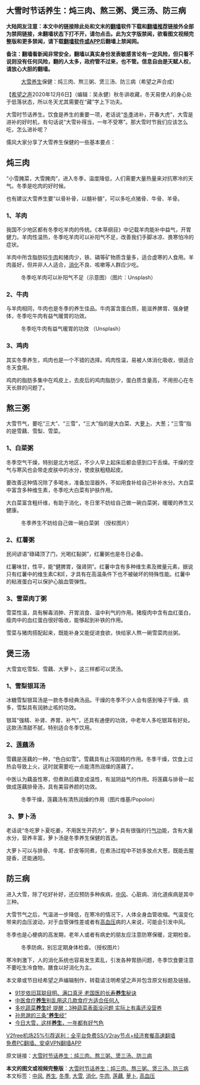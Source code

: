  <h2>大雪时节话养生：炖三肉、熬三粥、煲三汤、防三病</h2> <p class="notice"><b>大陆网友注意：本文中的链接除此处和文末的<a href="https://github.com/bannedbook/fanqiang" >翻墙</a>软件下载和<a href="https://github.com/killgcd/justmysocks/blob/master/README.md">翻墙推荐</a>链接外全部为禁网链接，未翻墙状态下打不开，请勿点击。此为文字版禁闻，欲看图文视频完整版和更多禁闻，请下载<a href="https://github.com/bannedbook/fanqiang">翻墙软件或APP</a>后翻墙上禁闻网。</p><p>备注：翻墙看新闻非常安全，翻墙以真实身份发表敏感言论有一定风险，但只看不说则没有任何风险，翻的人太多，政府管不过来，也不管。信息自由是天赋人权，请放心大胆的翻墙。</b></p>  <div class="entry"> <figure><figcaption><a href="https://www.bannedbook.org/bnews/tag/%E5%A4%A7%E9%9B%AA/" class="st_tag internal_tag" rel="tag" title="标签 大雪 下的日志">大雪</a><a href="https://www.bannedbook.org/bnews/tag/%e5%85%bb%e7%94%9f/" class="st_tag internal_tag" rel="tag" title="标签 养生 下的日志">养生</a>保健：炖三肉、熬三粥、煲三汤、防三病（希望之声合成）</figcaption></figure> <p>【<span class='wp_keywordlink_affiliate'><a href="https://www.soundofhope.org" title="希望之声" target="_blank">希望之声</a></span>2020年12月6日】（编辑：吴永健）秋冬讲收藏，冬天易使人的身心处于低落状态，所以冬天尤其需要在“藏”字上下功夫。</p> <p>大雪时节话养生。饮食是养生的重要一项，老话说“<a href="https://www.bannedbook.org/bnews/tag/%e5%86%ac%e5%ad%a3/" class="st_tag internal_tag" rel="tag" title="标签 冬季 下的日志">冬季</a>进补，开春大虎”，大雪是进补的好时机，有句话说“大雪补得当，一年不受寒”。那大雪时节我们应该怎么吃，怎么进补呢？</p> <p>儒风大家分享了大雪养生保健的一些基本要点：</p> <h2><strong>炖三肉</strong></h2> <p>“小雪腌菜，大雪腌肉”，进入冬季，温度降低，人们需要大量热量来对抗寒冷的天气。冬季是吃肉的好时候。</p> <p>也有建议大雪养生要“以骨补骨，以髓补髓”，可以多吃点猪骨、牛骨、羊骨。</p> <h3><strong>1、羊肉</strong></h3> <p>我国不少地区都有冬季吃羊肉的传统。《本草纲目》中记载羊肉能补中益气，开胃健力。羊肉性温热，冬季吃羊肉可以补阳气不足，改善我们手脚冰凉、畏寒怕冷的症状。</p> <p>羊肉中所含脂肪较<a href="https://www.bannedbook.org/bnews/tag/%e7%89%9b%e8%82%89/" class="st_tag internal_tag" rel="tag" title="标签 牛肉 下的日志">牛肉</a>和猪肉少，铁、磷等矿物质含量多，适合虚寒的人食用。羊肉虽好，但并非人人适合，<a href="https://www.bannedbook.org/bnews/tag/%E6%B6%88%E5%8C%96/" class="st_tag internal_tag" rel="tag" title="标签 消化 下的日志">消化</a>不良、咳嗽等人群应少吃。</p>  <figure><figcaption> 冬季吃羊肉可以补阳气不足（示意图）（图片：Unsplash）</figcaption></figure> <h3><strong>2、牛肉</strong></h3> <p>与羊肉相同，牛肉也是冬季的养生佳品。牛肉富含蛋白质，能滋养脾胃、强身健体，冬季吃牛肉有益气暖胃的功效。</p> <figure><figcaption> 冬季吃牛肉有益气暖胃的功效 （Unsplash）</figcaption></figure> <h3><strong>3、鸡肉</strong></h3> <p>其实冬季养生，鸡肉也是一个不错的选择。鸡肉性温，易被人体消化吸收，很适合冬天食用。</p> <p>鸡肉的脂肪多集中在鸡皮上，去皮后的鸡肉脂肪少，蛋白质含量高，不用担心在冬天长胖的问题了。</p> <h2><strong>熬三粥</strong></h2> <p>大雪节气，要吃“三大”、“三雪”，“三大”指的是大白菜、大<a href="https://www.bannedbook.org/bnews/tag/%e8%90%9d%e5%8d%9c/" class="st_tag internal_tag" rel="tag" title="标签 萝卜 下的日志">萝卜</a>、大葱；“三雪”指的是雪藕、雪梨、雪菜。</p> <h3><strong>1、白菜粥</strong></h3> <p>冬季空气干燥，特别是北方地区，不少人早上起床后都会感到口干舌燥。干燥的空气与寒风也会带走皮肤中的水分，使皮肤粗糙起皮。</p> <p>要改善这种情况除了多喝水，准备加湿器外，不如用食补给自己补补水分。大白菜中富含多种维生素，冬季吃大白菜有护肤作用。</p> <p>大白菜富含粗纤维，有助于消化，冬日里不妨给自己做一碗白菜粥，暖暖的养生又健康。</p>  <figure><figcaption> 冬季养生不妨给自己做一碗白菜粥 （授权图片）</figcaption></figure> <h3><strong>2、红薯粥</strong></h3> <p>民间谚语“碌碡顶了门，光喝红黏粥”，红薯粥也是冬日必备。</p> <p>红薯味甘，性平，能“健脾胃，强肾阴”。红薯中含有多种维生素及微量元素，据说只有红薯中的维生素C和E，才具有在高温条件下也不被破坏的特殊性能。红薯中的粘液蛋白可以保护心脑血管弹性。</p> <h3><strong>3、雪菜肉丁粥</strong></h3> <p>雪菜性温，具有解毒消肿、开胃消食、温中利气的作用。猪瘦肉中含有血红蛋白，瘦肉中的血红蛋白很好吸收，能够起到补铁的作用。</p> <p>雪菜与猪肉搭配起来，既能补身又能促进食欲，快给家人熬一碗雪菜肉丝粥。</p> <h2><strong>煲三汤</strong></h2> <p>大雪宜吃雪梨、雪藕、大萝卜，这三样都可以煲汤。</p> <h3><strong>1、雪梨银耳汤</strong></h3> <p>冰糖雪梨银耳汤是一款冬季经典汤品。干燥的冬季不少人会有感到嗓子干燥、痰多，雪梨具有润肺止咳的功效。</p> <p>银耳“强精、补肾、养胃、补气”，还具有通便的功效，中老年人多吃银耳有好处。这款汤清甜不腻，特别适合冬季饮用。</p>  <h3><strong>2、<a href="https://www.bannedbook.org/bnews/tag/%E8%8E%B2%E8%97%95/" class="st_tag internal_tag" rel="tag" title="标签 莲藕 下的日志">莲藕</a>汤</strong></h3> <p>雪藕是莲藕的一种，“色白如雪”。雪藕具有止泻固精的作用。冬季干燥，饮食上过热会导致上火，这时就需要吃一点能清热润燥的莲藕了。</p> <p>中医认为藕虽性寒，但煮熟后藕变成温性，有滋阴益气的作用。将莲藕与排骨一起做成莲藕排骨汤，具有美容养颜的功效。</p> <figure><figcaption> 冬季干燥，莲藕汤有清热润燥的作用（图片维基/Popolon）</figcaption></figure> <h3> <strong>3、萝卜汤</strong></h3> <p>老话说“冬吃萝卜夏吃姜，不用医生开药方”，萝卜具有很强的行<span class='wp_keywordlink'><a href="https://www.qi-gong.me/" title="气功修炼网" target="_blank">气功</a></span>能，含有大量水分，营养丰富，萝卜汤是冬季养生保健的首选。</p> <p>大萝卜可以与排骨、牛尾、虾皮等同煮，在煮汤过程中不妨多放点大葱，既能去腥提香，还能通阳。</p> <h2><strong>防三病</strong></h2> <p>进入大雪，除了吃好补好，还应预防多种疾病，<a href="https://www.bannedbook.org/bnews/tag/%E4%B8%AD%E9%A3%8E/" class="st_tag internal_tag" rel="tag" title="标签 中风 下的日志">中风</a>、心脏病、消化道疾病是其中三种。</p> <p>大雪节气之后，气温进一步降低，在寒冷的情况下，人体全身血管收缩。气温变化带来的血压波动，对于血管弹性差或者有<a href="https://www.bannedbook.org/bnews/tag/%e9%ab%98%e8%a1%80%e5%8e%8b/" class="st_tag internal_tag" rel="tag" title="标签 高血压 下的日志">高血压</a>病的人来说，可能会引发中风。</p> <p>冬季也是心梗病的高发期，老年人或者有病史的朋友应注意防寒保暖，定期检查。</p>  <figure><figcaption> 冬季防病，别忘定期身体检查。（授权图片）</figcaption></figure> <p>寒冷刺激下，人的消化系统也容易发生紊乱，引发各种胃肠问题，冬季饮食要注意不要吃生冷食物，膳食以好消化为主。</p> <p>本文章或节目经希望之声编辑制作，转载请注明希望之声并包含原文标题及链接。</p> <ul class='op-related-articles' title='相关阅读'> <li><a href='https://www.bannedbook.org/bnews/health/20201207/1443453.html' target='_blank'>91岁依旧耳聪目明、满口真牙 老国医的长寿<b>养生</b>秘诀</a></li> <li><a href='https://www.bannedbook.org/bnews/health/20201207/1443439.html' target='_blank'>中医食疗<b>养生</b>别乱用这几款食疗方适合任何人</a></li> <li><a href='https://www.bannedbook.org/bnews/health/20201207/1443421.html' target='_blank'>多吃蔬菜<b>养生</b>好 提醒：3种蔬菜表面没问题 实际上有毒还没营养</a></li> <li><a href='https://www.bannedbook.org/bnews/comments/20201207/1443345.html' target='_blank'>孙思邈的三条“<b>养生</b>经”</a></li> <li><a href='https://www.bannedbook.org/bnews/comments/20201207/1443344.html' target='_blank'>今日大雪，这样<b>养生</b>，一年都有好气色</a></li> </ul> <p class="texttj"> <a href="https://github.com/bannedbook/fanqiang/wiki/V2ray%E6%9C%BA%E5%9C%BA" target="_blank">V2free机场25%引荐返利：全平台免费SS/V2ray节点+经济套餐高速翻墙</a><br/> <a href="https://github.com/bannedbook/fanqiang/wiki/%E7%A6%81%E9%97%BB%E7%BD%91%E5%AE%89%E5%8D%93%E7%BF%BB%E5%A2%99%E6%96%B0%E9%97%BBAPP" target="_blank">免费PC翻墙、安卓VPN翻墙APP</a></p><p>原文链接：<a class="src_link"  href="https://www.soundofhope.org/post/271811" target="_blank">大雪时节话养生：炖三肉、熬三粥、煲三汤、防三病</a></p><a name='sharetosocial'></a>       <div><b>本文的图文或视频完整版</b>：<a href='https://www.bannedbook.org/bnews/comments/20201207/1443662.html'>大雪时节话养生：炖三肉、熬三粥、煲三汤、防三病</a></div>  </div><!--END ENTRY--> <div class="postfooter"> <div>本文标签：<a href="https://www.bannedbook.org/bnews/tag/%E4%B8%AD%E9%A3%8E/" rel="tag">中风</a>, <a href="https://www.bannedbook.org/bnews/tag/%e5%85%bb%e7%94%9f/" rel="tag">养生</a>, <a href="https://www.bannedbook.org/bnews/tag/%e5%86%ac%e5%ad%a3/" rel="tag">冬季</a>, <a href="https://www.bannedbook.org/bnews/tag/%E5%A4%A7%E9%9B%AA/" rel="tag">大雪</a>, <a href="https://www.bannedbook.org/bnews/tag/%E6%B6%88%E5%8C%96/" rel="tag">消化</a>, <a href="https://www.bannedbook.org/bnews/tag/%e7%89%9b%e8%82%89/" rel="tag">牛肉</a>, <a href="https://www.bannedbook.org/bnews/tag/%E8%8E%B2%E8%97%95/" rel="tag">莲藕</a>, <a href="https://www.bannedbook.org/bnews/tag/%e8%90%9d%e5%8d%9c/" rel="tag">萝卜</a>, <a href="https://www.bannedbook.org/bnews/tag/%e9%ab%98%e8%a1%80%e5%8e%8b/" rel="tag">高血压</a></div>  </div><!--END POSTFOOTER--> 